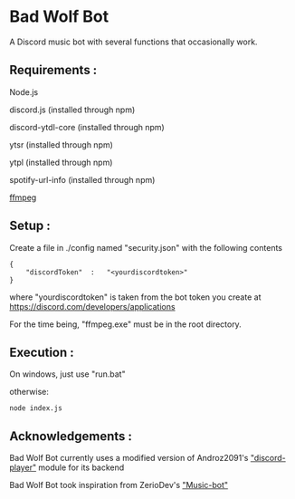 # Bad Wolf Bot
A Discord music bot with several functions that occasionally work.

## Requirements : 

Node.js

discord.js (installed through npm)

discord-ytdl-core (installed through npm)

ytsr (installed through npm)

ytpl (installed through npm)

spotify-url-info (installed through npm)

[ffmpeg](https://ffmpeg.org/download.html)

## Setup : 

Create a file in ./config named "security.json" with the following contents
``` 
{
	"discordToken"	:	"<yourdiscordtoken>"
}
```
where "yourdiscordtoken" is taken from the bot token you create at https://discord.com/developers/applications

For the time being, "ffmpeg.exe" must be in the root directory.

## Execution :
On windows, just use "run.bat"

otherwise:
```
node index.js
```

## Acknowledgements : 
Bad Wolf Bot currently uses a modified version of Androz2091's ["discord-player"](https://github.com/Androz2091/discord-player) module for its backend

Bad Wolf Bot took inspiration from ZerioDev's ["Music-bot"](https://github.com/ZerioDev/Music-bot)
